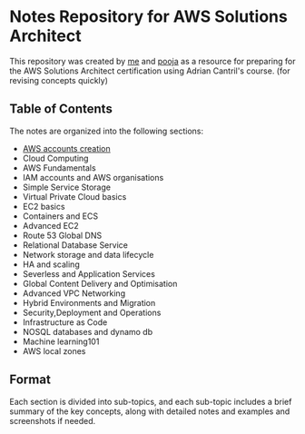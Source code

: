 # Notes Repository for AWS Solutions Architect

This repository was created by [me](https://github.com/Pavan-Nambi) and [pooja](https://github.com/pooja-1405) as a resource for preparing for the AWS Solutions Architect certification using Adrian Cantril's course. (for revising concepts quickly)

## Table of Contents

The notes are organized into the following sections:
 
 - [AWS accounts creation](./src/AWS_Account_Creation/README.md)
 - Cloud Computing
 - AWS Fundamentals
 - IAM accounts and AWS organisations
 - Simple Service Storage
 - Virtual Private Cloud basics
 - EC2 basics
 - Containers and ECS
 - Advanced EC2
 - Route 53 Global DNS
 - Relational Database Service
 - Network storage and data lifecycle
 - HA and scaling
 - Severless and Application Services
 - Global Content Delivery and Optimisation
 - Advanced VPC Networking
 - Hybrid Environments and Migration
 - Security,Deployment and Operations
 - Infrastructure as Code
 - NOSQL databases and dynamo db
 - Machine learning101
 - AWS local zones

## Format

Each section is divided into sub-topics, and each sub-topic includes a brief summary of the key concepts, along with detailed notes and examples and screenshots if needed.
